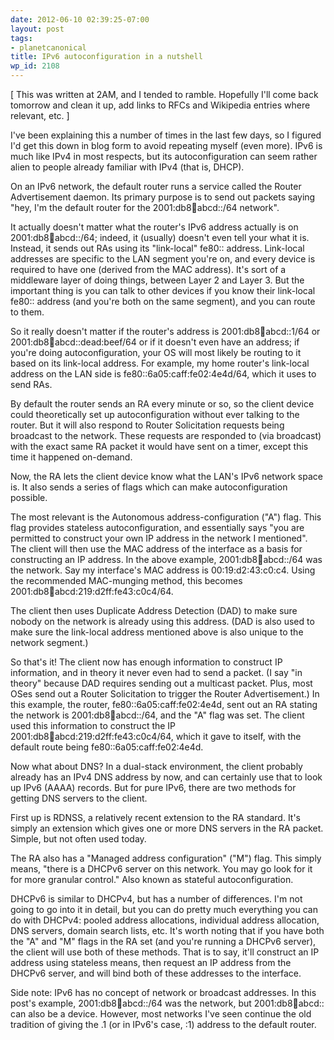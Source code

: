 ```yaml
---
date: 2012-06-10 02:39:25-07:00
layout: post
tags:
- planetcanonical
title: IPv6 autoconfiguration in a nutshell
wp_id: 2108
---
```

[ This was written at 2AM, and I tended to ramble. Hopefully I'll come back tomorrow and clean it up, add links to RFCs and Wikipedia entries where relevant, etc. ]

I've been explaining this a number of times in the last few days, so I figured I'd get this down in blog form to avoid repeating myself (even more). IPv6 is much like IPv4 in most respects, but its autoconfiguration can seem rather alien to people already familiar with IPv4 (that is, DHCP).

On an IPv6 network, the default router runs a service called the Router Advertisement daemon. Its primary purpose is to send out packets saying "hey, I'm the default router for the 2001:db8:1234:abcd::/64 network".

It actually doesn't matter what the router's IPv6 address actually is on 2001:db8:1234:abcd::/64; indeed, it (usually) doesn't even tell your what it is. Instead, it sends out RAs using its "link-local" fe80:: address. Link-local addresses are specific to the LAN segment you're on, and every device is required to have one (derived from the MAC address). It's sort of a middleware layer of doing things, between Layer 2 and Layer 3. But the important thing is you can talk to other devices if you know their link-local fe80:: address (and you're both on the same segment), and you can route to them.

So it really doesn't matter if the router's address is 2001:db8:1234:abcd::1/64 or 2001:db8:1234:abcd::dead:beef/64 or if it doesn't even have an address; if you're doing autoconfiguration, your OS will most likely be routing to it based on its link-local address. For example, my home router's link-local address on the LAN side is fe80::6a05:caff:fe02:4e4d/64, which it uses to send RAs.

By default the router sends an RA every minute or so, so the client device could theoretically set up autoconfiguration without ever talking to the router. But it will also respond to Router Solicitation requests being broadcast to the network. These requests are responded to (via broadcast) with the exact same RA packet it would have sent on a timer, except this time it happened on-demand.

Now, the RA lets the client device know what the LAN's IPv6 network space is. It also sends a series of flags which can make autoconfiguration possible.

The most relevant is the Autonomous address-configuration ("A") flag. This flag provides stateless autoconfiguration, and essentially says "you are permitted to construct your own IP address in the network I mentioned". The client will then use the MAC address of the interface as a basis for constructing an IP address. In the above example, 2001:db8:1234:abcd::/64 was the network. Say my interface's MAC address is 00:19:d2:43:c0:c4. Using the recommended MAC-munging method, this becomes 2001:db8:1234:abcd:219:d2ff:fe43:c0c4/64.

The client then uses Duplicate Address Detection (DAD) to make sure nobody on the network is already using this address. (DAD is also used to make sure the link-local address mentioned above is also unique to the network segment.)

So that's it! The client now has enough information to construct IP information, and in theory it never even had to send a packet. (I say "in theory" because DAD requires sending out a multicast packet. Plus, most OSes send out a Router Solicitation to trigger the Router Advertisement.) In this example, the router, fe80::6a05:caff:fe02:4e4d, sent out an RA stating the network is 2001:db8:1234:abcd::/64, and the "A" flag was set. The client used this information to construct the IP 2001:db8:1234:abcd:219:d2ff:fe43:c0c4/64, which it gave to itself, with the default route being fe80::6a05:caff:fe02:4e4d.

Now what about DNS? In a dual-stack environment, the client probably already has an IPv4 DNS address by now, and can certainly use that to look up IPv6 (AAAA) records. But for pure IPv6, there are two methods for getting DNS servers to the client.

First up is RDNSS, a relatively recent extension to the RA standard. It's simply an extension which gives one or more DNS servers in the RA packet. Simple, but not often used today.

The RA also has a "Managed address configuration" ("M") flag. This simply means, "there is a DHCPv6 server on this network. You may go look for it for more granular control." Also known as stateful autoconfiguration.

DHCPv6 is similar to DHCPv4, but has a number of differences. I'm not going to go into it in detail, but you can do pretty much everything you can do with DHCPv4: pooled address allocations, individual address allocation, DNS servers, domain search lists, etc. It's worth noting that if you have both the "A" and "M" flags in the RA set (and you're running a DHCPv6 server), the client will use both of these methods. That is to say, it'll construct an IP address using stateless means, then request an IP address from the DHCPv6 server, and will bind both of these addresses to the interface.

Side note: IPv6 has no concept of network or broadcast addresses. In this post's example, 2001:db8:1234:abcd::/64 was the network, but 2001:db8:1234:abcd:: can also be a device. However, most networks I've seen continue the old tradition of giving the .1 (or in IPv6's case, :1) address to the default router.
